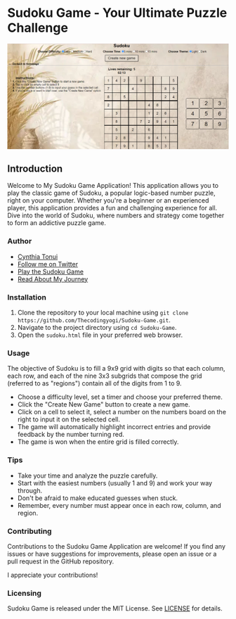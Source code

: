 # Sudoku Game - Your Ultimate Puzzle Challenge

![screenshot of the sudoku game](images/sudoku%20game.png)

## Introduction

Welcome to My Sudoku Game Application! This application allows you to play the classic game of Sudoku, a popular logic-based number puzzle, right on your computer. Whether you're a beginner or an experienced player, this application provides a fun and challenging experience for all. Dive into the world of Sudoku, where numbers and strategy come together to form an addictive puzzle game.

### Author

- [Cynthia Tonui](https://www.linkedin.com/in/cynthia-tonui-977b1977/)
- [Follow me on Twitter](https://twitter.com/Thecodingyogi44)
- [Play the Sudoku Game](https://thecodingyogi.github.io/Sudoku-Game/sudoku.html)
- [Read About My Journey](https://medium.com/@cynthiatonui/sudoku-game-project-9e5c142931bd)

### Installation

1. Clone the repository to your local machine using
   `git clone https://github.com/Thecodingyogi/Sudoku-Game.git`.
2. Navigate to the project directory using `cd Sudoku-Game`.
3. Open the `sudoku.html` file in your preferred web browser.

### Usage

The objective of Sudoku is to fill a 9x9 grid with digits so that each column, each row, and each of the nine 3x3 subgrids that compose the grid (referred to as "regions") contain all of the digits from 1 to 9.

- Choose a difficulty level, set a timer and choose your preferred theme.
- Click the "Create New Game" button to create a new game.
- Click on a cell to select it, select a number on the numbers board on the right to input it on the selected cell.
- The game will automatically highlight incorrect entries and provide feedback by the number turning red.
- The game is won when the entire grid is filled correctly.

### Tips

- Take your time and analyze the puzzle carefully.
- Start with the easiest numbers (usually 1 and 9) and work your way through.
- Don't be afraid to make educated guesses when stuck.
- Remember, every number must appear once in each row, column, and region.

### Contributing

Contributions to the Sudoku Game Application are welcome! If you find any issues or have suggestions for improvements, please open an issue or a pull request in the GitHub repository.

I appreciate your contributions!

### Licensing

Sudoku Game is released under the MIT License. See [LICENSE](LICENSE) for details.
